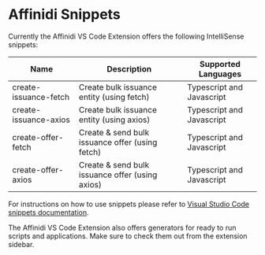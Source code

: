 # Affinidi Snippets

Currently the Affinidi VS Code Extension offers the following IntelliSense snippets:

| Name | Description | Supported Languages |
|---|---|---|
| create-issuance-fetch | Create bulk issuance entity (using fetch) | Typescript and Javascript |
| create-issuance-axios | Create bulk issuance entity (using axios) | Typescript and Javascript |
| create-offer-fetch | Create & send bulk issuance offer (using fetch) | Typescript and Javascript |
| create-offer-axios | Create & send bulk issuance offer (using axios) | Typescript and Javascript |

For instructions on how to use snippets please refer to [Visual Studio Code snippets documentation](https://code.visualstudio.com/docs/editor/userdefinedsnippets).

The Affinidi VS Code Extension also offers generators for ready to run scripts and applications. Make sure to check them out from the extension sidebar.
